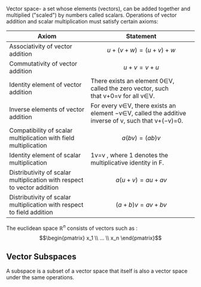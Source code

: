 Vector space- a set whose elements (vectors), can be added together and multiplied ("scaled") by numbers called scalars. Operations of vector addition and scalar multiplication must satisfy certain axioms: 

| Axiom                                                                   | Statement                                                                                          |
| ----------------------------------------------------------------------- | -------------------------------------------------------------------------------------------------- |
| Associativity of vector addition                                        | $$u+(v+w)=(u+v)+w$$                                                                                |
| Commutativity of vector addition                                        | $$u+v=v+u$$                                                                                        |
| Identity element of vector addition                                     | There exists an element 0∈V, called the zero vector, such that v+0=v for all v∈V.                  |
| Inverse elements of vector addition                                     | For every v∈V, there exists an element −v∈V, called the additive inverse of v, such that v+(−v)=0. |
| Compatibility of scalar multiplication with field multiplication        | $$a(bv)=(ab)v$$                                                                                    |
| Identity element of scalar multiplication                               | 1v=v , where 1 denotes the multiplicative identity in F.                                           |
| Distributivity of scalar multiplication with respect to vector addition | $$a(u+v)=au+av$$                                                                                   |
| Distributivity of scalar multiplication with respect to field addition  | $$(a+b)v=av+bv$$                                                                                   |


The euclidean space $\mathbb{R}^n$ consists of vectors such as :
$$\begin{pmatrix} x_1 \\ ... \\ x_n \end{pmatrix}$$
## Vector Subspaces
A subspace is a subset of a vector space that itself is also a vector space under the same operations.

